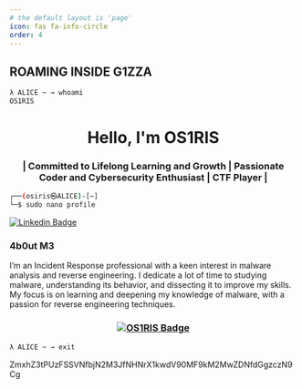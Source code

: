 ```yaml
---
# the default layout is 'page'
icon: fas fa-info-circle
order: 4
---
```


## ROAMING INSIDE G1ZZA

```bash
λ ALICE ~ → whoami
OS1RIS
```

<h1 align="center">Hello, I'm OS1RIS</h1>
<h3 align="center">| Committed to Lifelong Learning and Growth | Passionate Coder and Cybersecurity Enthusiast | CTF Player |</h3>

```bash
┌──(osiris㉿ALICE)-[~]
└─$ sudo nano profile
```

[![Linkedin Badge](https://img.shields.io/badge/-LinkedIn-0e76a8?style=flat-square&logo=Linkedin&logoColor=white)](https://linkedin.com/in/najiyholdingtheankh)

### 4b0ut M3

I’m an Incident Response professional with a keen interest in malware analysis and reverse engineering. I dedicate a lot of time to studying malware, understanding its behavior, and dissecting it to improve my skills. My focus is on learning and deepening my knowledge of malware, with a passion for reverse engineering techniques.


<h3 align="center">
  <a href="https://cyberdefenders.org/p/os1ris">
    <img src="https://cyberdefenders.org/p/os1ris/badge" alt="OS1RIS Badge">
  </a>
</h3>

```bash
λ ALICE ~ → exit
```

ZmxhZ3tPUzFSSVNfbjN2M3JfNHNrX1kwdV90MF9kM2MwZDNfdGgzczN9Cg
